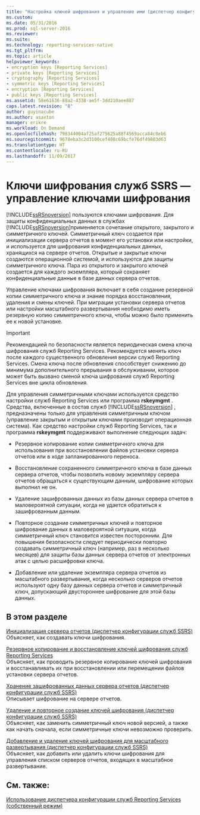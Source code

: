```yaml
---
title: "Настройка ключей шифрования и управление ими (диспетчер конфигураций служб SSRS) | Документы Майкрософт"
ms.custom: 
ms.date: 05/31/2016
ms.prod: sql-server-2016
ms.reviewer: 
ms.suite: 
ms.technology: reporting-services-native
ms.tgt_pltfrm: 
ms.topic: article
helpviewer_keywords:
- encryption keys [Reporting Services]
- private keys [Reporting Services]
- cryptography [Reporting Services]
- symmetric keys [Reporting Services]
- encryption [Reporting Services]
- public keys [Reporting Services]
ms.assetid: 58e61636-88a2-4338-ae5f-3dd210aee887
caps.latest.revision: "8"
author: guyinacube
ms.author: asaxton
manager: erikre
ms.workload: On Demand
ms.openlocfilehash: 798344004af25af275625a88f4569acca84c8eb6
ms.sourcegitcommit: 9678eba3c2d3100cef408c69bcfe76df49803d63
ms.translationtype: HT
ms.contentlocale: ru-RU
ms.lasthandoff: 11/09/2017
---
```

# <a name="ssrs-encryption-keys---manage-encryption-keys"></a>Ключи шифрования служб SSRS — управление ключами шифрования
  [!INCLUDE[ssRSnoversion](../../includes/ssrsnoversion-md.md)] пользуются ключами шифрования. Для защиты конфиденциальных данных в службах [!INCLUDE[ssRSnoversion](../../includes/ssrsnoversion-md.md)]применяется сочетание открытого, закрытого и симметричного ключей. Симметричный ключ создается при инициализации сервера отчетов в момент его установки или настройки, и используется для шифрования конфиденциальных данных, хранящихся на сервере отчетов. Открытые и закрытые ключи создаются операционной системой, и используются для защиты симметричного ключа. Пара из открытого и закрытого ключей создается для каждого экземпляра, который сохраняет конфиденциальные данные в базе данных сервера отчетов.  
  
 Управление ключами шифрования включает в себя создание резервной копии симметричного ключа и знание порядка восстановления, удаления и смены ключей. При миграции установки сервера отчетов или настройки масштабного развертывания необходимо иметь резервную копию симметричного ключа, чтобы можно было применить ее к новой установке.  
  
> [!IMPORTANT]  
>  Рекомендацией по безопасности является периодическая смена ключа шифрования служб Reporting Services. Рекомендуется менять ключ после каждого существенного обновления версии служб Reporting Services. Смена ключа после обновления способствует снижению до минимума дополнительного прерывания в обслуживании, которое может быть вызвано сменой ключа шифрования служб Reporting Services вне цикла обновления.  
  
 Для управления симметричными ключами используется средство настройки служб Reporting Services или программа **rskeymgmt** . Средства, включенные в состав служб [!INCLUDE[ssRSnoversion](../../includes/ssrsnoversion-md.md)] , предназначены только для управления симметричным ключом (управление закрытым и открытым ключами производит операционная система). Как средство настройки служб Reporting Services, так и программа **rskeymgmt** поддерживают выполнение следующих задач:  
  
-   Резервное копирование копии симметричного ключа для использования при восстановлении файлов установки сервера отчетов или в ходе запланированного переноса.  
  
-   Восстановление сохраненного симметричного ключа в базе данных сервера отчетов, чтобы позволить новому экземпляру сервера отчетов обращаться к существующим данным, шифрование которых выполнил не он.  
  
-   Удаление зашифрованных данных из базы данных сервера отчетов в маловероятной ситуации, когда не удается обратиться к зашифрованным данным.  
  
-   Повторное создание симметричных ключей и повторное шифрование данных в маловероятной ситуации, когда симметричный ключ становится известен посторонним. Для повышения безопасности следует периодически повторно создавать симметричный ключ (например, раз в несколько месяцев) для защиты базы данных сервера отчетов от электронных атак с целью расшифровки ключа.  
  
-   Добавление или удаление экземпляра сервера отчетов из масштабного развертывания, когда несколько серверов отчетов используют одну базу данных сервера отчетов и симметричный ключ, допускающий двустороннее шифрование для этой базы данных.  
  
## <a name="in-this-section"></a>В этом разделе  
 [Инициализация сервера отчетов (диспетчер конфигурации служб SSRS)](../../reporting-services/install-windows/ssrs-encryption-keys-initialize-a-report-server.md)  
 Объясняет, как создавать ключи шифрования.  
  
 [Резервное копирование и восстановление ключей шифрования служб Reporting Services](../../reporting-services/install-windows/ssrs-encryption-keys-back-up-and-restore-encryption-keys.md)  
 Объясняет, как проводить резервное копирование ключей шифрования и восстанавливать их при восстановлении или перемещении файлов установки сервера отчетов.  
  
 [Хранение зашифрованных данных сервера отчетов (диспетчер конфигурации служб SSRS)](../../reporting-services/install-windows/ssrs-encryption-keys-store-encrypted-report-server-data.md)  
 Описывает шифрование на сервере отчетов.  
  
 [Удаление и повторное создание ключей шифрования (диспетчер конфигурации служб SSRS)](../../reporting-services/install-windows/ssrs-encryption-keys-delete-and-re-create-encryption-keys.md)  
 Объясняет, как заменить симметричный ключ новой версией, а также как начать сначала, если симметричные ключи невозможно проверить.  
  
 [Добавление и удаление ключей шифрования для масштабного развертывания (диспетчер конфигурации служб SSRS)](../../reporting-services/install-windows/add-and-remove-encryption-keys-for-scale-out-deployment.md)  
 Объясняет, как добавить или удалить ключи шифрования для управления списком серверов отчетов, входящих в масштабное развертывание.  
  
## <a name="see-also"></a>См. также:  
[Использование диспетчера конфигурации служб Reporting Services (собственный режим)](../../reporting-services/install-windows/reporting-services-configuration-manager-native-mode.md)
